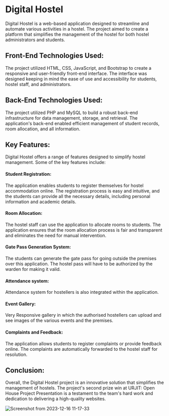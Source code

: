 # Digital Hostel

Digital Hostel is a web-based application designed to streamline and automate various activities in a hostel. The project aimed to create a platform that simplifies the management of the hostel for both hostel administrators and students.

## Front-End Technologies Used:
The project utilized HTML, CSS, JavaScript, and Bootstrap to create a responsive and user-friendly front-end interface. The interface was designed keeping in mind the ease of use and accessibility for students, hostel staff, and administrators.

## Back-End Technologies Used:
The project utilized PHP and MySQL to build a robust back-end infrastructure for data management, storage, and retrieval. The application's back-end enabled efficient management of student records, room allocation, and all information.

## Key Features:
Digital Hostel offers a range of features designed to simplify hostel management. Some of the key features include:

#### Student Registration: 
The application enables students to register themselves for hostel accommodation online. The registration process is easy and intuitive, and the students can provide all the necessary details, including personal information and academic details.

#### Room Allocation: 
The hostel staff can use the application to allocate rooms to students. The application ensures that the room allocation process is fair and transparent and eliminates the need for manual intervention.

#### Gate Pass Generation System: 
The students can generate the gate pass for going outside the premises over this application. The hostel pass will have to be authorized by the warden for making it valid.

#### Attendance system: 
Attendance system for hostellers is also integrated within the application.

#### Event Gallery: 
Very Responsive gallery in which the authorised hostellers can upload and see images of the various events and the premises.

#### Complaints and Feedback: 
The application allows students to register complaints or provide feedback online. The complaints are automatically forwarded to the hostel staff for resolution.

## Conclusion:
Overall, the Digital Hostel project is an innovative solution that simplifies the management of hostels. The project's second prize win at URJIT: Open House Project Presentation is a testament to the team's hard work and dedication to delivering a high-quality websites.

![Screenshot from 2023-12-16 11-17-33](https://github.com/DeVerse4/Digital-Hostel/assets/73093103/39a392f6-d0a2-4c4b-9ea9-f371b6ddbdc9)


